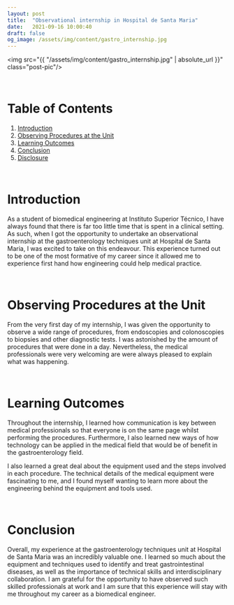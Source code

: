 ```yaml
---
layout: post
title:  "Observational internship in Hospital de Santa Maria"
date:   2021-09-16 10:00:40
draft: false
og_image: /assets/img/content/gastro_internship.jpg
---
```


<img src="{{ "/assets/img/content/gastro_internship.jpg" | absolute_url }}" class="post-pic"/>

<br />


# Table of Contents
1. [Introduction](#Introduction)
2. [Observing Procedures at the Unit](#Observing-Procedures-at-the-Unit)
3. [Learning Outcomes](#Learning_Outcomes)
4. [Conclusion](#Conclusion)
4. [Disclosure](#Disclosure)

<br />

# Introduction

As a student of biomedical engineering at Instituto Superior Técnico, I have always found that there is far too little time that is spent in a clinical setting. As such, when I got the opportunity to undertake an observational internship at the gastroenterology techniques unit at Hospital de Santa Maria, I was excited to take on this endeavour. This experience turned out to be one of the most formative of my career since it allowed me to experience first hand how engineering could help medical practice.

<br />

# Observing Procedures at the Unit

From the very first day of my internship, I was given the opportunity to observe a wide range of procedures, from endoscopies and colonoscopies to biopsies and other diagnostic tests. I was astonished by the amount of procedures that were done in a day. Nevertheless, the medical professionals were very welcoming are were always pleased to explain what was happening.


<br />

# Learning Outcomes

Throughout the internship, I learned how communication is key between medical professionals so that everyone is on the same page whilst performing the procedures. Furthermore, I also learned new ways of how technology can be applied in the medical field that would be of benefit in the gastroenterology field.

I also learned a great deal about the equipment used and the steps involved in each procedure. The technical details of the medical equipment were fascinating to me, and I found myself wanting to learn more about the engineering behind the equipment and tools used.

<br />

# Conclusion

Overall, my experience at the gastroenterology techniques unit at Hospital de Santa Maria was an incredibly valuable one. I learned so much about the equipment and techniques used to identify and treat gastrointestinal diseases, as well as the importance of technical skills and interdisciplinary collaboration. I am grateful for the opportunity to have observed such skilled professionals at work and I am sure that this experience will stay with me throughout my career as a biomedical engineer.
